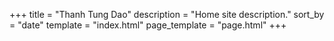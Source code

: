 +++
title = "Thanh Tung Dao"
description = "Home site description."
sort_by = "date"
template = "index.html"
page_template = "page.html"
+++

